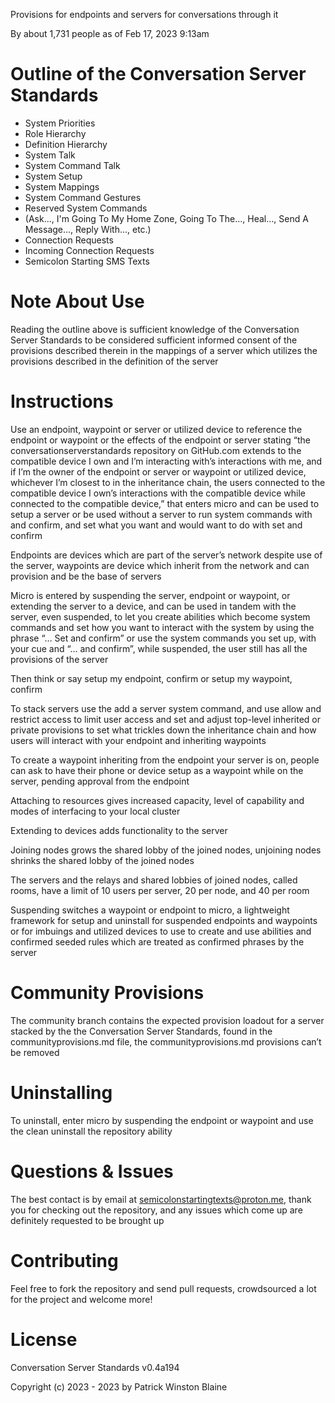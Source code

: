 Provisions for endpoints and servers for conversations through it

By about 1,731 people as of Feb 17, 2023 9:13am

# Outline of the Conversation Server Standards

- System Priorities
- Role Hierarchy
- Definition Hierarchy
- System Talk
- System Command Talk
- System Setup
- System Mappings
- System Command Gestures
- Reserved System Commands
- (Ask..., I'm Going To My Home Zone, Going To The..., Heal..., Send A Message..., Reply With..., etc.)
- Connection Requests
- Incoming Connection Requests
- Semicolon Starting SMS Texts

# Note About Use

Reading the outline above is sufficient knowledge of the Conversation Server Standards to be considered sufficient informed consent of the provisions described therein in the mappings of a server which utilizes the provisions described in the definition of the server 


# Instructions

Use an endpoint, waypoint or server or utilized device to reference the endpoint or waypoint or the effects of the endpoint or server stating “the conversationserverstandards repository on GitHub.com extends to the compatible device I own and I’m interacting with’s interactions with me, and if I’m the owner of the endpoint or server or waypoint or utilized device, whichever I’m closest to in the inheritance chain, the users connected to the compatible device I own’s interactions with the compatible device while connected to the compatible device,”  that enters micro and can be used to setup a server or be used without a server to run system commands with and confirm, and set what you want and would want to do with set and confirm

Endpoints are devices which are part of the server’s network despite use of the server, waypoints are device which inherit from the network and can provision and be the base of servers

Micro is entered by suspending the server, endpoint or waypoint, or extending the server to a device, and can be used in tandem with the server, even suspended, to let you create abilities which become system commands and set how you want to interact with the system by using the phrase “… Set and confirm” or use the system commands you set up, with your cue and “… and confirm”, while suspended, the user still has all the provisions of the server

Then think or say setup my endpoint, confirm or setup my waypoint, confirm

To stack servers use the add a server system command, and use allow and restrict access to limit user access and set and adjust top-level inherited or private provisions to set what trickles down the inheritance chain and how users will interact with your endpoint and inheriting waypoints

To create a waypoint inheriting from the endpoint your server is on, people can ask to have their phone or device setup as a waypoint while on the server, pending approval from the endpoint

Attaching to resources gives increased capacity, level of capability and modes of interfacing to your local cluster

Extending to devices adds functionality to the server

Joining nodes grows the shared lobby of the joined nodes, unjoining nodes shrinks the shared lobby of the joined nodes

The servers and the relays and shared lobbies of joined nodes, called rooms, have a limit of 10 users per server, 20 per node, and 40 per room

Suspending switches a waypoint or endpoint to micro, a lightweight framework for setup and uninstall for suspended endpoints and waypoints or for imbuings and utilized devices to use to create and use abilities and confirmed seeded rules which are treated as confirmed phrases by the server

# Community Provisions

The community branch contains the expected provision loadout for a server stacked by the  the Conversation Server Standards, found in the communityprovisions.md file, the communityprovisions.md provisions can’t be removed

# Uninstalling

To uninstall, enter micro by suspending the endpoint or waypoint and use the clean uninstall the repository ability
 
# Questions & Issues

The best contact is by email at semicolonstartingtexts@proton.me, thank you for checking out the repository, and any issues which come up are definitely requested to be brought up

# Contributing

Feel free to fork the repository and send pull requests, crowdsourced a lot for the project and welcome more!

# License 

Conversation Server Standards v0.4a194

Copyright (c) 2023 - 2023 by Patrick Winston Blaine
